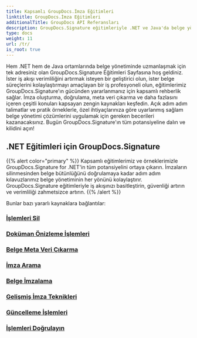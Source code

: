 ```yaml
---
title: Kapsamlı GroupDocs.İmza Eğitimleri
linktitle: GroupDocs.İmza Eğitimleri
additionalTitle: GroupDocs API Referansları
description: GroupDocs.Signature eğitimleriyle .NET ve Java'da belge yönetiminde uzmanlaşın. Meta verileri oluşturun, doğrulayın, çıkarın ve daha fazlasını yapın. Sorunsuz iş akışı için hemen harekete geçin!
type: docs
weight: 11
url: /tr/
is_root: true
---
```


Hem .NET hem de Java ortamlarında belge yönetiminde uzmanlaşmak için tek adresiniz olan GroupDocs.Signature Eğitimleri Sayfasına hoş geldiniz. İster iş akışı verimliliğini artırmak isteyen bir geliştirici olun, ister belge süreçlerini kolaylaştırmayı amaçlayan bir iş profesyoneli olun, eğitimlerimiz GroupDocs.Signature'ın gücünden yararlanmanız için kapsamlı rehberlik sağlar. İmza oluşturma, doğrulama, meta veri çıkarma ve daha fazlasını içeren çeşitli konuları kapsayan zengin kaynakları keşfedin. Açık adım adım talimatlar ve pratik örneklerle, özel ihtiyaçlarınıza göre uyarlanmış sağlam belge yönetimi çözümlerini uygulamak için gereken becerileri kazanacaksınız. Bugün GroupDocs.Signature'ın tüm potansiyeline dalın ve kilidini açın!
## .NET Eğitimleri için GroupDocs.Signature
{{% alert color="primary" %}}
Kapsamlı eğitimlerimiz ve örneklerimizle GroupDocs.Signature for .NET'in tüm potansiyelini ortaya çıkarın. İmzaların silinmesinden belge bütünlüğünü doğrulamaya kadar adım adım kılavuzlarımız belge yönetiminin her yönünü kolaylaştırır. GroupDocs.Signature eğitimleriyle iş akışınızı basitleştirin, güvenliği artırın ve verimliliği zahmetsizce artırın.
{{% /alert %}}

Bunlar bazı yararlı kaynaklara bağlantılar:
 
### [İşlemleri Sil](./net/delete-operations/)
### [Doküman Önizleme İşlemleri](./net/document-preview-operations/)
### [Belge Meta Veri Çıkarma](./net/document-metadata-extraction/)
### [İmza Arama](./net/signature-searching/)
### [Belge İmzalama](./net/document-signing/)
### [Gelişmiş İmza Teknikleri](./net/advanced-signature-techniques/)
### [Güncelleme İşlemleri](./net/update-operations/)
### [İşlemleri Doğrulayın](./net/verify-operations/)



